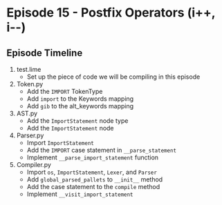 # Episode 15 - Postfix Operators (i++, i--)

## Episode Timeline
1. test.lime
    - Set up the piece of code we will be compiling in this episode
2. Token.py
    - Add the `IMPORT` TokenType
    - Add `import` to the Keywords mapping
    - Add `gib` to the alt_keywords mapping
3. AST.py
    - Add the `ImportStatement` node type
    - Add the `ImportStatement` node
4. Parser.py
    - Import `ImportStatement`
    - Add the `IMPORT` case statement in `__parse_statement`
    - Implement `__parse_import_statement` function
5. Compiler.py
    - Import `os`, `ImportStatement`, `Lexer`, and `Parser`
    - Add `global_parsed_pallets` to `__init__` method
    - Add the case statement to the `compile` method
    - Implement `__visit_import_statement`